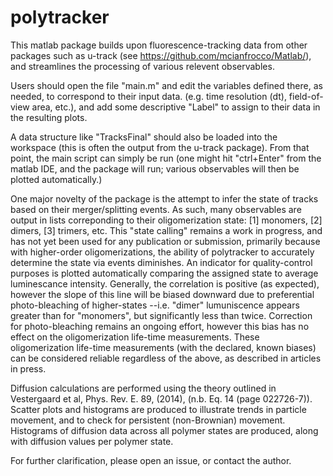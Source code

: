 # polytracker
This matlab package builds upon fluorescence-tracking data from other packages such as u-track (see https://github.com/mcianfrocco/Matlab/), and streamlines the processing of various relevent observables.

Users should open the file "main.m" and edit the variables defined there, as needed, to correspond to their input data. (e.g. time resolution (dt), field-of-view area, etc.), and add some descriptive "Label" to assign to their data in the resulting plots.

A data structure like "TracksFinal" should also be loaded into the workspace (this is often the output from the u-track package). From that point, the main script can simply be run (one might hit "ctrl+Enter" from the matlab IDE, and the package will run; various observables will then be plotted automatically.)

One major novelty of the package is the attempt to infer the state of tracks based on their merger/splitting events. As such, many observables are output in lists correponding to their oligomerization state: [1] monomers, [2] dimers, [3] trimers, etc. 
This "state calling" remains a work in progress, and has not yet been used for any publication or submission, primarily because with higher-order oligomerizations, the ability of polytracker to accurately determine the state via events diminishes. An indicator for quality-control purposes is plotted automatically comparing the assigned state to average luminescance intensity. Generally, the correlation is positive (as expected), however the slope of this line will be biased downward due to preferential photo-bleaching of higher-states --i.e. "dimer" lumuniscence appears greater than for "monomers", but significantly less than twice. Correction for photo-bleaching remains an ongoing effort, however this bias has no effect on the oligomerization life-time measurements. These oligomerization life-time measurements (with the declared, known biases) can be considered reliable regardless of the above, as described in articles in press.

Diffusion calculations are performed using the theory outlined in Vestergaard et al, Phys. Rev. E. 89, (2014), (n.b. Eq. 14 (page 022726-7)). Scatter plots and histograms are produced to illustrate trends in particle movement, and to check for persistent (non-Brownian) movement. Histograms of diffusion data across all polymer states are produced, along with diffusion values per polymer state.

For further clarification, please open an issue, or contact the author.
